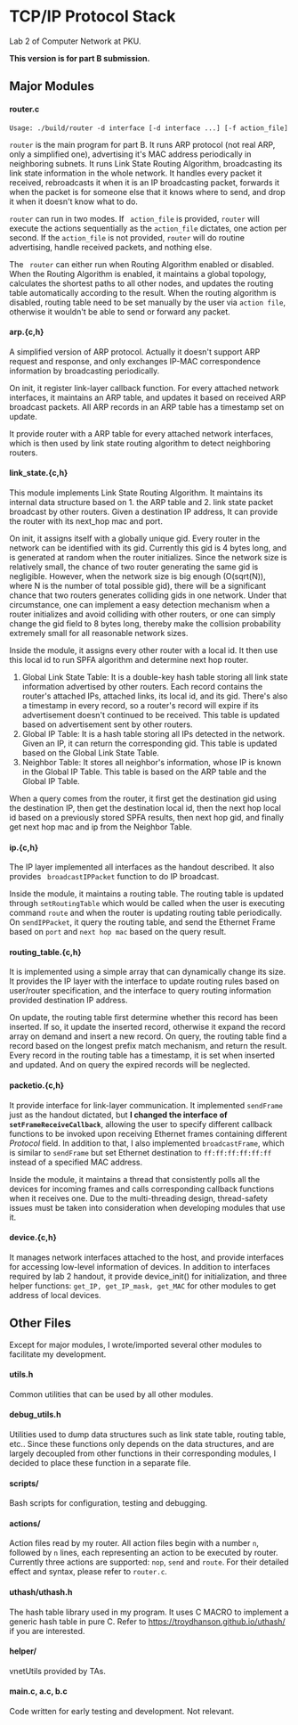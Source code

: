 # TCP/IP Protocol Stack
Lab 2 of Computer Network at PKU.

**This version is for part B submission.**

## Major Modules

#### router.c

``Usage: ./build/router -d interface [-d interface ...] [-f action_file]``

```router``` is the main program for part B. It runs ARP protocol (not real ARP, only a simplified one), advertising it's MAC address periodically in neighboring subnets. It runs Link State Routing Algorithm, broadcasting its link state information in the whole network. It handles every packet it received, rebroadcasts it when it is an IP broadcasting packet, forwards it when the packet is for someone else that it knows where to send, and drop it when it doesn't know what to do.

```router``` can run in two modes. If ``` action_file``` is provided, ``router`` will execute the actions sequentially as the ```action_file``` dictates, one action per second. If the ``` action_file ``` is not provided, ``router`` will do routine advertising, handle received packets, and nothing else.

The ``` router``` can either run when Routing Algorithm enabled or disabled. When the Routing Algorithm is enabled, it maintains a global topology, calculates the shortest paths to all other nodes, and updates the routing table automatically according to the result. When the routing algorithm is disabled, routing table need to be set manually by the user via ```action file```, otherwise it wouldn't be able to send or forward any packet.

#### arp.{c,h}

A simplified version of ARP protocol. Actually it doesn't support ARP request and response, and only exchanges IP-MAC correspondence information by broadcasting periodically.

On init, it register link-layer callback function. For every attached network interfaces, it maintains an ARP table, and updates it based on received ARP broadcast packets. All ARP records in an ARP table has a timestamp set on update.

It provide router with a ARP table for every attached network interfaces, which is then used by link state routing algorithm to detect neighboring routers. 

#### link_state.{c,h}

This module implements Link State Routing Algorithm. It maintains its internal data structure based on 1. the ARP table and 2. link state packet broadcast by other routers. Given a destination IP address, It can provide the router with its next_hop mac and port.

On init, it assigns itself with a globally unique gid. Every router in the network can be identified with its gid. Currently this gid is 4 bytes long, and is generated at random when the router initializes. Since the network size is relatively small, the chance of two router generating the same gid is negligible. However, when the network size is big enough (O(sqrt(N)), where N is the number of total possible gid), there will be a significant chance that two routers generates colliding gids in one network. Under that circumstance, one can implement a easy detection mechanism when a router initializes and avoid colliding with other routers, or one can simply change the gid field to 8 bytes long, thereby make the collision probability extremely small for all reasonable network sizes.

Inside the module, it assigns every other router with a local id. It then use this local id to run SPFA algorithm and determine next hop router.

1. Global Link State Table: It is a double-key hash table storing all link state information advertised by other routers. Each record contains the router's attached IPs, attached links, its local id, and its gid. There's also a timestamp in every record, so a router's record will expire if its advertisement doesn't continued to be received. This table is updated based on advertisement sent by other routers.
2. Global IP Table: It is a hash table storing all IPs detected in the network. Given an IP, it can return the corresponding gid. This table is updated based on the Global Link State Table.
3. Neighbor Table: It stores all neighbor's information, whose IP is known in the Global IP Table. This table is based on the ARP table and the Global IP Table.

When a query comes from the router, it first get the destination gid using the destination IP, then get the destination local id, then the next hop local id based on a previously stored SPFA results, then next hop gid, and finally get next hop mac and ip from the Neighbor Table.

#### ip.{c,h}

The IP layer implemented all interfaces as the handout described. It also provides ``` broadcastIPPacket``` function to do IP broadcast.

Inside the module, it maintains a routing table. The routing table is updated through ``setRoutingTable`` which would be called when the user is executing command ``route`` and when the router is updating routing table periodically. On ``sendIPPacket``, it query the routing table, and send the Ethernet Frame based on ``port`` and ``next hop mac`` based on the query result.

#### routing_table.{c,h}

It is implemented using a simple array that can dynamically change its size. It provides the IP layer with the interface to update routing rules based on user/router specification, and the interface to query routing information provided destination IP address. 

On update, the routing table first determine whether this record has been inserted. If so, it update the inserted record, otherwise it expand the record array on demand and insert a new record. On query, the routing table find a record based on the longest prefix match mechanism, and return the result. Every record in the routing table has a  timestamp, it is set when inserted and updated. And on query the expired records will be neglected.

#### packetio.{c,h}

It provide interface for link-layer communication. It implemented ``` sendFrame ``` just as the handout dictated, but **I changed the interface of ```setFrameReceiveCallback```**, allowing the user to specify different callback functions to be invoked upon receiving Ethernet frames containing different *Protocol* field. In addition to that, I also implemented ``` broadcastFrame ```, which is similar to ```sendFrame``` but set Ethernet destination to ```ff:ff:ff:ff:ff:ff``` instead of a specified MAC address.

Inside the module, it maintains a thread that consistently polls all the devices for incoming frames and calls corresponding callback functions when it receives one. Due to the multi-threading design, thread-safety issues must be taken into consideration when developing modules that use it.

#### device.{c,h}

It manages network interfaces attached to the host, and provide interfaces for accessing low-level information of devices. In addition to interfaces required by lab 2 handout, it provide device_init() for initialization, and three helper functions: ```get_IP, get_IP_mask, get_MAC``` for other modules to get address of local devices.

## Other Files

Except for major modules, I wrote/imported several other modules to facilitate my development.

#### utils.h

Common utilities that can be used by all other modules. 

#### debug_utils.h

Utilities used to dump data structures such as link state table, routing table, etc.. Since these functions only depends on the data structures, and are largely decoupled from other functions in their corresponding modules, I decided to place these function in a separate file.

#### scripts/

Bash scripts for configuration, testing and debugging.

#### actions/

Action files read by my router. All action files begin with a number ```n```, followed by ```n``` lines, each representing an action to be executed by router. Currently three actions are supported: ```nop```, ```send``` and ```route```. For their detailed effect and syntax, please refer to ```router.c```.

#### uthash/uthash.h

The hash table library used in my program. It uses C MACRO to implement a generic hash table in pure C. Refer to https://troydhanson.github.io/uthash/ if you are interested.

#### helper/

vnetUtils provided by TAs.

#### main.c, a.c, b.c

Code written for early testing and development. Not relevant.
